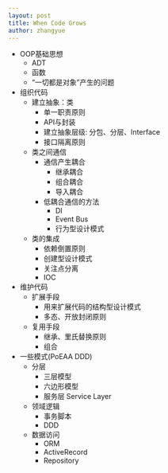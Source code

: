 ```yaml
---
layout: post
title: When Code Grows
author: zhangyue
---
```


* OOP基础思想
    * ADT
	* 函数
	* “一切都是对象”产生的问题
* 组织代码
    * 建立抽象：类
        * 单一职责原则
	    * API与封装
	    * 建立抽象层级: 分包、分层、Interface
	    * 接口隔离原则
    * 类之间通信
		* 通信产生耦合
            * 继承耦合
			* 组合耦合
			* 导入耦合
        * 低耦合通信的方法
	        * DI
			* Event Bus
			* 行为型设计模式
    * 类的集成
        * 依赖倒置原则 
        * 创建型设计模式
        * 关注点分离
        * IOC
* 维护代码
    * 扩展手段
	    * 用来扩展代码的结构型设计模式
		* 多态、开放封闭原则
    * 复用手段
        * 继承、里氏替换原则
        * 组合
* 一些模式(PoEAA DDD)
    * 分层
        * 三层模型
        * 六边形模型
        * 服务层 Service Layer
    * 领域逻辑
        * 事务脚本
        * DDD
    * 数据访问
        * ORM
        * ActiveRecord
        * Repository

